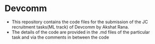 # Devcomm
- This repository contains the code files for the submission of the JC recruitment tasks(ML track) of Devcomm by Akshat Rana.
- The details of the code are provided in the .md files of the particular task and via the comments in between the code

